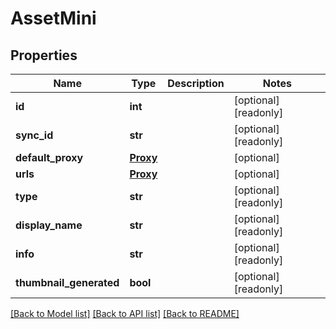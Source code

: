 # AssetMini

## Properties

Name | Type | Description | Notes
------------ | ------------- | ------------- | -------------
**id** | **int** |  | [optional] [readonly] 
**sync_id** | **str** |  | [optional] [readonly] 
**default_proxy** | [**Proxy**](Proxy.md) |  | [optional] 
**urls** | [**Proxy**](Proxy.md) |  | [optional] 
**type** | **str** |  | [optional] [readonly] 
**display_name** | **str** |  | [optional] [readonly] 
**info** | **str** |  | [optional] [readonly] 
**thumbnail_generated** | **bool** |  | [optional] [readonly] 

[[Back to Model list]](../#documentation-for-models) [[Back to API list]](../#documentation-for-api-endpoints) [[Back to README]](../)


